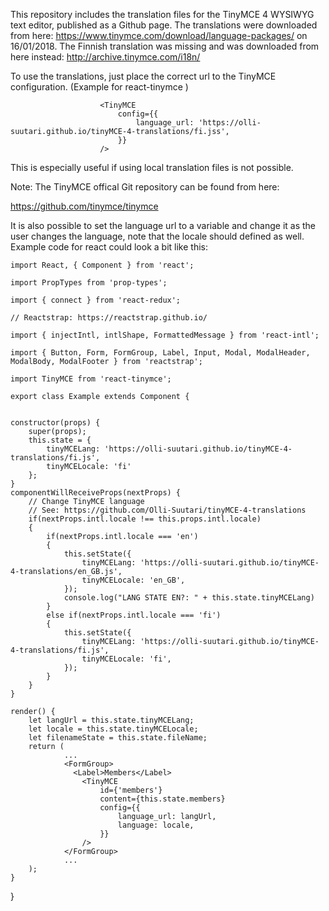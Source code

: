 This repository includes the translation files for the TinyMCE 4 WYSIWYG text editor, published as a Github page. The translations were downloaded from here: https://www.tinymce.com/download/language-packages/  on 16/01/2018. The Finnish translation was missing and was downloaded from here instead: http://archive.tinymce.com/i18n/

To use the translations, just place the correct url to the TinyMCE configuration. (Example for react-tinymce )

                        <TinyMCE
                            config={{
                                language_url: 'https://olli-suutari.github.io/tinyMCE-4-translations/fi.jss',
                            }}
                        />

This is especially useful if using local translation files is not possible.

Note: The TinyMCE offical Git repository can be found from here:

https://github.com/tinymce/tinymce

It is also possible to set the language url to a variable and change it as the user changes the language, note that the locale should defined as well. Example code for react could look a bit like this:



    
    import React, { Component } from 'react';
    
    import PropTypes from 'prop-types';
    
    import { connect } from 'react-redux';
    
    // Reactstrap: https://reactstrap.github.io/
    
    import { injectIntl, intlShape, FormattedMessage } from 'react-intl';
    
    import { Button, Form, FormGroup, Label, Input, Modal, ModalHeader, ModalBody, ModalFooter } from 'reactstrap';
    
    import TinyMCE from 'react-tinymce';
    
    export class Example extends Component {
    
    
    constructor(props) {
        super(props);
        this.state = {
            tinyMCELang: 'https://olli-suutari.github.io/tinyMCE-4-translations/fi.js',
            tinyMCELocale: 'fi'
        };
    }
    componentWillReceiveProps(nextProps) {
        // Change TinyMCE language
        // See: https://github.com/Olli-Suutari/tinyMCE-4-translations
        if(nextProps.intl.locale !== this.props.intl.locale)
        {
            if(nextProps.intl.locale === 'en')
            {
                this.setState({
                    tinyMCELang: 'https://olli-suutari.github.io/tinyMCE-4-translations/en_GB.js',
                    tinyMCELocale: 'en_GB',
                });
                console.log("LANG STATE EN?: " + this.state.tinyMCELang)
            }
            else if(nextProps.intl.locale === 'fi')
            {
                this.setState({
                    tinyMCELang: 'https://olli-suutari.github.io/tinyMCE-4-translations/fi.js',
                    tinyMCELocale: 'fi',
                });
            }
        }
    }
    
    render() {
        let langUrl = this.state.tinyMCELang;
        let locale = this.state.tinyMCELocale;
        let filenameState = this.state.fileName;
        return (
    			...
                <FormGroup>
                  <Label>Members</Label>
                    <TinyMCE
                        id={'members'}
                        content={this.state.members}
                        config={{
                            language_url: langUrl,
                            language: locale,
                        }}
                    />
                </FormGroup>
    			...
        );
    }

}
